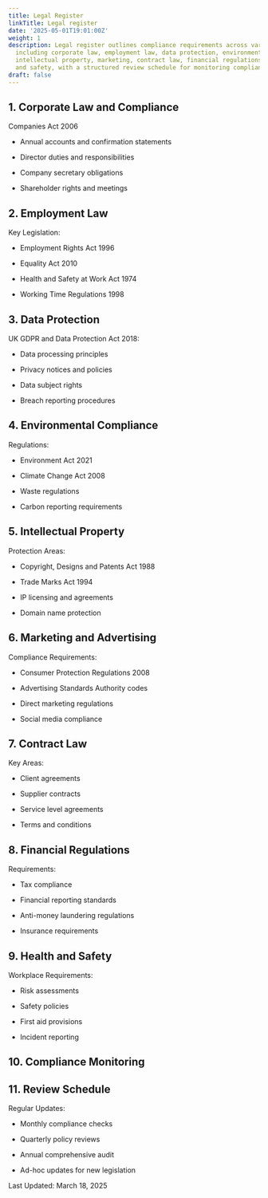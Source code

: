 ```yaml
---
title: Legal Register
linkTitle: Legal register
date: '2025-05-01T19:01:00Z'
weight: 1
description: Legal register outlines compliance requirements across various areas
  including corporate law, employment law, data protection, environmental regulations,
  intellectual property, marketing, contract law, financial regulations, and health
  and safety, with a structured review schedule for monitoring compliance.
draft: false
---
```


<!-- Unsupported block type: child_database -->

## 1. Corporate Law and Compliance

Companies Act 2006

- Annual accounts and confirmation statements

- Director duties and responsibilities

- Company secretary obligations

- Shareholder rights and meetings

## 2. Employment Law

Key Legislation:

- Employment Rights Act 1996

- Equality Act 2010

- Health and Safety at Work Act 1974

- Working Time Regulations 1998

## 3. Data Protection

UK GDPR and Data Protection Act 2018:

- Data processing principles

- Privacy notices and policies

- Data subject rights

- Breach reporting procedures

## 4. Environmental Compliance

Regulations:

- Environment Act 2021

- Climate Change Act 2008

- Waste regulations

- Carbon reporting requirements

## 5. Intellectual Property

Protection Areas:

- Copyright, Designs and Patents Act 1988

- Trade Marks Act 1994

- IP licensing and agreements

- Domain name protection

## 6. Marketing and Advertising

Compliance Requirements:

- Consumer Protection Regulations 2008

- Advertising Standards Authority codes

- Direct marketing regulations

- Social media compliance

## 7. Contract Law

Key Areas:

- Client agreements

- Supplier contracts

- Service level agreements

- Terms and conditions

## 8. Financial Regulations

Requirements:

- Tax compliance

- Financial reporting standards

- Anti-money laundering regulations

- Insurance requirements

## 9. Health and Safety

Workplace Requirements:

- Risk assessments

- Safety policies

- First aid provisions

- Incident reporting

## 10. Compliance Monitoring

<!-- Unsupported block type: table -->

## 11. Review Schedule

Regular Updates:

- Monthly compliance checks

- Quarterly policy reviews

- Annual comprehensive audit

- Ad-hoc updates for new legislation

Last Updated: March 18, 2025

<!-- Unsupported block type: child_database -->